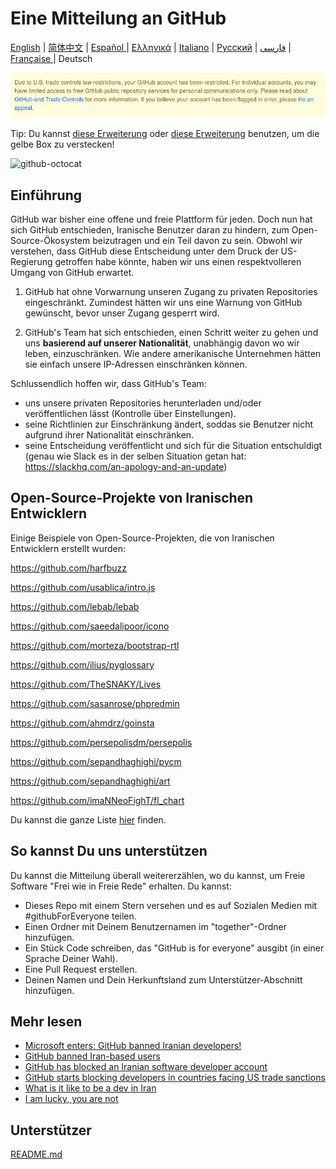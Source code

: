 # Eine Mitteilung an GitHub


[English](./README.md) | [简体中文](./README-CN.md) | [Español ](./README-ES.md) | [Ελληνικά](./README-GR.md) | [Italiano](./README-IT.md) | [Русский](./README-RU.md) | [فارسی](./README-PER.md) | [Française ](./README-FR.MD) | Deutsch

![alt text](./message.png)

Tip: Du kannst [diese Erweiterung](https://github.com/JafarAkhondali/remove-github-restrictions-message) oder [diese Erweiterung](https://github.com/MohamadKh75/ShutHub) benutzen, um die gelbe Box zu verstecken!

![github-octocat](https://user-images.githubusercontent.com/16706911/61997137-7aa7df00-b0b2-11e9-97f1-f452855fe21c.png)

## Einführung

GitHub war bisher eine offene und freie Plattform für jeden. Doch nun hat sich GitHub entschieden, Iranische Benutzer daran zu hindern, zum Open-Source-Ökosystem beizutragen und ein Teil davon zu sein. Obwohl wir verstehen, dass GitHub diese Entscheidung unter dem Druck der US-Regierung getroffen habe könnte, haben wir uns einen respektvolleren Umgang von GitHub erwartet.

1. GitHub hat ohne Vorwarnung unseren Zugang zu privaten Repositories eingeschränkt. Zumindest hätten wir uns eine Warnung von GitHub gewünscht, bevor unser Zugang gesperrt wird.

2. GitHub's Team hat sich entschieden, einen Schritt weiter zu gehen und uns **basierend auf unserer Nationalität**, unabhängig davon wo wir leben, einzuschränken. Wie andere amerikanische Unternehmen hätten sie einfach unsere IP-Adressen einschränken können.

Schlussendlich hoffen wir, dass GitHub's Team:

- uns unsere privaten Repositories herunterladen und/oder veröffentlichen lässt (Kontrolle über Einstellungen).
- seine Richtlinien zur Einschränkung ändert, soddas sie Benutzer nicht aufgrund ihrer Nationalität einschränken.
- seine Entscheidung veröffentlicht und sich für die Situation entschuldigt (genau wie Slack es in der selben Situation getan hat: https://slackhq.com/an-apology-and-an-update)

## Open-Source-Projekte von Iranischen Entwicklern

Einige Beispiele von Open-Source-Projekten, die von Iranischen Entwicklern erstellt wurden:

https://github.com/harfbuzz

https://github.com/usablica/intro.js

https://github.com/lebab/lebab

https://github.com/saeedalipoor/icono

https://github.com/morteza/bootstrap-rtl

https://github.com/ilius/pyglossary

https://github.com/TheSNAKY/Lives

https://github.com/sasanrose/phpredmin

https://github.com/ahmdrz/goinsta

https://github.com/persepolisdm/persepolis

https://github.com/sepandhaghighi/pycm

https://github.com/sepandhaghighi/art

https://github.com/imaNNeoFighT/fl_chart

Du kannst die ganze Liste [hier](https://github.com/mohebifar/made-in-iran) finden.

## So kannst Du uns unterstützen

Du kannst die Mitteilung überall weitererzählen, wo du kannst, um Freie Software "Frei wie in Freie Rede" erhalten.
Du kannst:

- Dieses Repo mit einem Stern versehen und es auf Sozialen Medien mit #githubForEveryone teilen.
- Einen Ordner mit Deinem Benutzernamen im "together"-Ordner hinzufügen.
- Ein Stück Code schreiben, das "GitHub is for everyone" ausgibt (in einer Sprache Deiner Wahl).
- Eine Pull Request erstellen.
- Deinen Namen und Dein Herkunftsland zum Unterstützer-Abschnitt hinzufügen.

## Mehr lesen

- [Microsoft enters: GitHub banned Iranian developers!](https://medium.com/@d.aliyamini/microsoft-enters-github-banned-iranian-developers-843f7c60a146)
- [GitHub banned Iran-based users](https://financialtribune.com/articles/sci-tech/99111/github-bans-iran-based-users)
- [GitHub has blocked an Iranian software developer account](https://hub.packtpub.com/github-has-blocked-an-iranian-software-developers-account)
- [GitHub starts blocking developers in countries facing US trade sanctions](https://www.zdnet.com/article/github-starts-blocking-developers-in-countries-facing-us-trade-sanctions)
- [What is it like to be a dev in Iran](https://shahinsorkh.ir/2019/07/20/how-is-it-like-to-be-a-dev-in-iran)
- [I am lucky, you are not](https://dev.to/jeromegamez/i-am-lucky-you-are-not-2eco)

## Unterstützer

[README.md](README.md#supporters)
